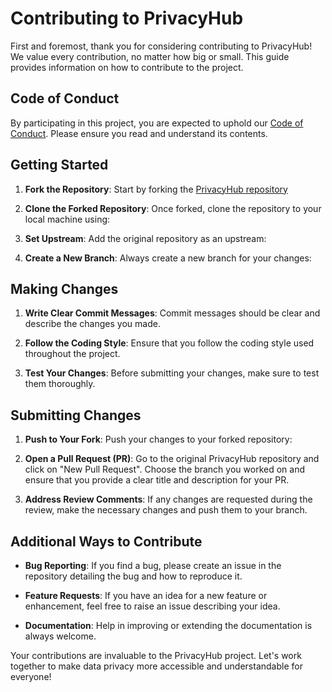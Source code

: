 # Contributing to PrivacyHub

First and foremost, thank you for considering contributing to PrivacyHub! We value every contribution, no matter how big or small. This guide provides information on how to contribute to the project.

## Code of Conduct

By participating in this project, you are expected to uphold our [Code of Conduct](https://github.com/privacyhubin/privacyhub/blob/main/CODE_OF_CONDUCT.md). Please ensure you read and understand its contents.

## Getting Started

1.  **Fork the Repository**: Start by forking the [PrivacyHub repository](https://github.com/privacyhubin/privacyhub/)
    
2.  **Clone the Forked Repository**: Once forked, clone the repository to your local machine using:
    
  
    
3.  **Set Upstream**: Add the original repository as an upstream:
    

    
4.  **Create a New Branch**: Always create a new branch for your changes:

    

## Making Changes

1.  **Write Clear Commit Messages**: Commit messages should be clear and describe the changes you made.
    
2.  **Follow the Coding Style**: Ensure that you follow the coding style used throughout the project.
    
3.  **Test Your Changes**: Before submitting your changes, make sure to test them thoroughly.
    

## Submitting Changes

1.  **Push to Your Fork**: Push your changes to your forked repository:
    
2.  **Open a Pull Request (PR)**: Go to the original PrivacyHub repository and click on "New Pull Request". Choose the branch you worked on and ensure that you provide a clear title and description for your PR.
    
3.  **Address Review Comments**: If any changes are requested during the review, make the necessary changes and push them to your branch.
    

## Additional Ways to Contribute

-   **Bug Reporting**: If you find a bug, please create an issue in the repository detailing the bug and how to reproduce it.
    
-   **Feature Requests**: If you have an idea for a new feature or enhancement, feel free to raise an issue describing your idea.
    
-   **Documentation**: Help in improving or extending the documentation is always welcome.
    

Your contributions are invaluable to the PrivacyHub project. Let's work together to make data privacy more accessible and understandable for everyone!
